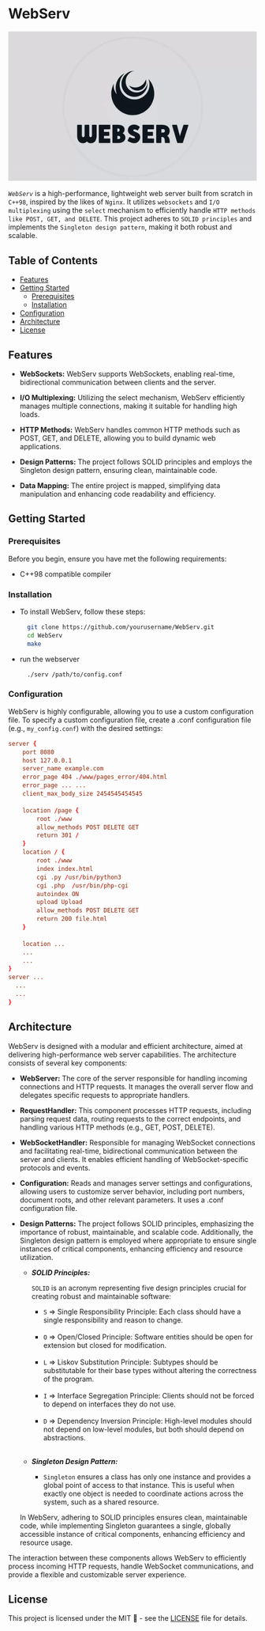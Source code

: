 # WebServ


<div align="center">
  <img src="https://github.com/ael-bekk/WebServ/blob/main/logo.gif" alt="WebServ Logo">
</div>

*`WebServ`* is a high-performance, lightweight web server built from scratch in `C++98`, inspired by the likes of ``Nginx``. It utilizes `websockets` and `I/O multiplexing` using the `select` mechanism to efficiently handle `HTTP methods like POST, GET, and DELETE`. This project adheres to `SOLID principles` and implements the `Singleton design pattern`, making it both robust and scalable.

## Table of Contents

- [Features](#features)
- [Getting Started](#getting-started)
  - [Prerequisites](#prerequisites)
  - [Installation](#installation)
- [Configuration](#configuration)
- [Architecture](#architecture)
- [License](#license)

## Features

- **WebSockets:** WebServ supports WebSockets, enabling real-time, bidirectional communication between clients and the server.

- **I/O Multiplexing:** Utilizing the select mechanism, WebServ efficiently manages multiple connections, making it suitable for handling high loads.

- **HTTP Methods:** WebServ handles common HTTP methods such as POST, GET, and DELETE, allowing you to build dynamic web applications.

- **Design Patterns:** The project follows SOLID principles and employs the Singleton design pattern, ensuring clean, maintainable code.

- **Data Mapping:** The entire project is mapped, simplifying data manipulation and enhancing code readability and efficiency.

## Getting Started

### Prerequisites

Before you begin, ensure you have met the following requirements:

- C++98 compatible compiler

### Installation

- To install WebServ, follow these steps:

   ```sh
     git clone https://github.com/yourusername/WebServ.git
     cd WebServ
     make
   ```
- run the webserver
  ```
    ./serv /path/to/config.conf
  ```

### Configuration

WebServ is highly configurable, allowing you to use a custom configuration file. To specify a custom configuration file, create a .conf configuration file (e.g., `my_config.conf`) with the desired settings:

```conf
server {
    port 8080
    host 127.0.0.1
    server_name example.com
    error_page 404 ./www/pages_error/404.html
    error_page ... ...
    client_max_body_size 2454545454545

    location /page {
        root ./www
        allow_methods POST DELETE GET
        return 301 /
    }
    location / {
        root ./www
        index index.html
        cgi .py /usr/bin/python3
        cgi .php  /usr/bin/php-cgi
        autoindex ON
        upload Upload
        allow_methods POST DELETE GET
        return 200 file.html
    }

    location ...
    ...
    ...
}
server ...
  ...
  ...
}
```

## Architecture

WebServ is designed with a modular and efficient architecture, aimed at delivering high-performance web server capabilities. The architecture consists of several key components:

- **WebServer:**
  The core of the server responsible for handling incoming connections and HTTP requests. It manages the overall server flow and delegates specific requests to appropriate handlers.

- **RequestHandler:**
  This component processes HTTP requests, including parsing request data, routing requests to the correct endpoints, and handling various HTTP methods (e.g., GET, POST, DELETE).

- **WebSocketHandler:**
  Responsible for managing WebSocket connections and facilitating real-time, bidirectional communication between the server and clients. It enables efficient handling of WebSocket-specific protocols and events.

- **Configuration:**
  Reads and manages server settings and configurations, allowing users to customize server behavior, including port numbers, document roots, and other relevant parameters. It uses a .conf configuration file.

- **Design Patterns:**
  The project follows SOLID principles, emphasizing the importance of robust, maintainable, and scalable code. Additionally, the Singleton design pattern is employed where appropriate to ensure single instances of critical components, enhancing efficiency and resource utilization.

  - ***SOLID Principles:***

    `SOLID` is an acronym representing five design principles crucial for creating robust and maintainable software:

    - `S` => Single Responsibility Principle: Each class should have a single responsibility and reason to change.<br><br>
    - `O` => Open/Closed Principle: Software entities should be open for extension but closed for modification.<br><br>
    - `L` => Liskov Substitution Principle: Subtypes should be substitutable for their base types without altering the correctness of the program.<br><br>
    - `I` => Interface Segregation Principle: Clients should not be forced to depend on interfaces they do not use.<br><br>
    - `D` => Dependency Inversion Principle: High-level modules should not depend on low-level modules, but both should depend on abstractions.<br><br>

  - ***Singleton Design Pattern:***

    - `Singleton` ensures a class has only one instance and provides a global point of access to that instance. This is useful when exactly one object is needed to coordinate actions across the system, such as a shared resource.

  In WebServ, adhering to SOLID principles ensures clean, maintainable code, while implementing Singleton guarantees a single, globally accessible instance of critical components, enhancing efficiency and resource usage.

The interaction between these components allows WebServ to efficiently process incoming HTTP requests, handle WebSocket communications, and provide a flexible and customizable server experience.

## License
This project is licensed under the MIT 📝 - see the [LICENSE](LICENSE) file for details.
